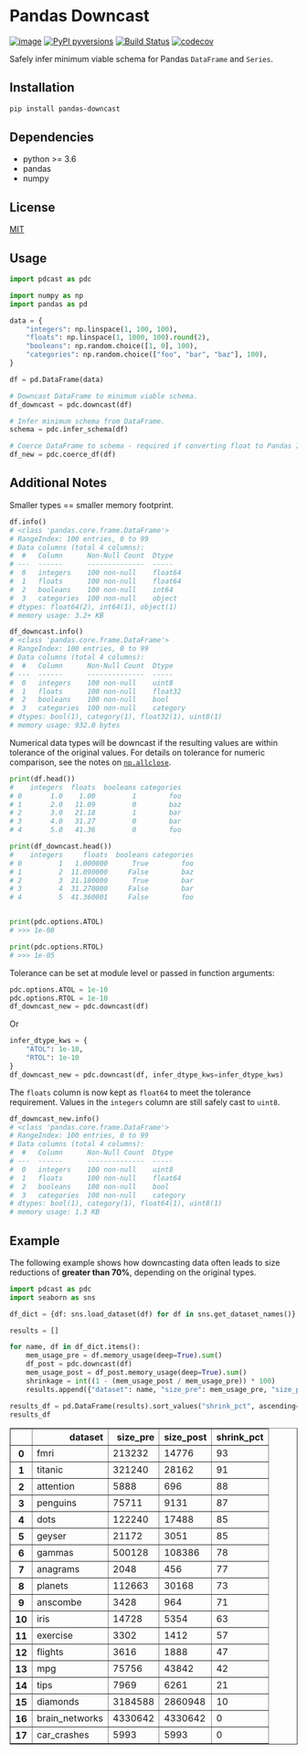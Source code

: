 Pandas Downcast
===============

[![image](https://img.shields.io/pypi/v/pandas-downcast.svg)](https://pypi.python.org/pypi/pandas-downcast)
[![PyPI pyversions](https://img.shields.io/pypi/pyversions/pandas-downcast.svg)](https://pypi.python.org/pypi/pandas-downcast/)
[![Build Status](https://travis-ci.com/domvwt/pandas-downcast.svg?branch=main)](https://travis-ci.com/domvwt/pandas-downcast)
[![codecov](https://codecov.io/gh/domvwt/pandas-downcast/branch/main/graph/badge.svg?token=TQPLURKQ9Z)](https://codecov.io/gh/domvwt/pandas-downcast)

Safely infer minimum viable schema for Pandas `DataFrame` and `Series`.

## Installation
```bash
pip install pandas-downcast
```

## Dependencies
* python >= 3.6
* pandas
* numpy

## License
[MIT](https://opensource.org/licenses/MIT)

## Usage
```python
import pdcast as pdc

import numpy as np
import pandas as pd

data = {
    "integers": np.linspace(1, 100, 100),
    "floats": np.linspace(1, 1000, 100).round(2),
    "booleans": np.random.choice([1, 0], 100),
    "categories": np.random.choice(["foo", "bar", "baz"], 100),
}

df = pd.DataFrame(data)

# Downcast DataFrame to minimum viable schema.
df_downcast = pdc.downcast(df)

# Infer minimum schema from DataFrame.
schema = pdc.infer_schema(df)

# Coerce DataFrame to schema - required if converting float to Pandas Integer.
df_new = pdc.coerce_df(df)
```

## Additional Notes
Smaller types == smaller memory footprint.
```python
df.info()
# <class 'pandas.core.frame.DataFrame'>
# RangeIndex: 100 entries, 0 to 99
# Data columns (total 4 columns):
#  #   Column      Non-Null Count  Dtype  
# ---  ------      --------------  -----  
#  0   integers    100 non-null    float64
#  1   floats      100 non-null    float64
#  2   booleans    100 non-null    int64  
#  3   categories  100 non-null    object 
# dtypes: float64(2), int64(1), object(1)
# memory usage: 3.2+ KB

df_downcast.info()
# <class 'pandas.core.frame.DataFrame'>
# RangeIndex: 100 entries, 0 to 99
# Data columns (total 4 columns):
#  #   Column      Non-Null Count  Dtype   
# ---  ------      --------------  -----   
#  0   integers    100 non-null    uint8   
#  1   floats      100 non-null    float32 
#  2   booleans    100 non-null    bool    
#  3   categories  100 non-null    category
# dtypes: bool(1), category(1), float32(1), uint8(1)
# memory usage: 932.0 bytes
```

Numerical data types will be downcast if the resulting values are within tolerance of the original values.
For details on tolerance for numeric comparison, see the notes on [`np.allclose`](https://numpy.org/doc/stable/reference/generated/numpy.allclose.html).
```python
print(df.head())
#    integers  floats  booleans categories
# 0       1.0    1.00         1        foo
# 1       2.0   11.09         0        baz
# 2       3.0   21.18         1        bar
# 3       4.0   31.27         0        bar
# 4       5.0   41.36         0        foo

print(df_downcast.head())
#    integers     floats  booleans categories
# 0         1   1.000000      True        foo
# 1         2  11.090000     False        baz
# 2         3  21.180000      True        bar
# 3         4  31.270000     False        bar
# 4         5  41.360001     False        foo


print(pdc.options.ATOL)
# >>> 1e-08

print(pdc.options.RTOL)
# >>> 1e-05
```
Tolerance can be set at module level or passed in function arguments:
```python
pdc.options.ATOL = 1e-10
pdc.options.RTOL = 1e-10
df_downcast_new = pdc.downcast(df)
```
Or
```python
infer_dtype_kws = {
    "ATOL": 1e-10,
    "RTOL": 1e-10
}
df_downcast_new = pdc.downcast(df, infer_dtype_kws=infer_dtype_kws)
```
The `floats` column is now kept as `float64` to meet the tolerance requirement. 
Values in the `integers` column are still safely cast to `uint8`.
```python
df_downcast_new.info()
# <class 'pandas.core.frame.DataFrame'>
# RangeIndex: 100 entries, 0 to 99
# Data columns (total 4 columns):
#  #   Column      Non-Null Count  Dtype   
# ---  ------      --------------  -----   
#  0   integers    100 non-null    uint8   
#  1   floats      100 non-null    float64 
#  2   booleans    100 non-null    bool    
#  3   categories  100 non-null    category
# dtypes: bool(1), category(1), float64(1), uint8(1)
# memory usage: 1.3 KB
```

## Example
The following example shows how downcasting data often leads to size reductions of **greater than 70%**, depending on the original types.

```python
import pdcast as pdc
import seaborn as sns

df_dict = {df: sns.load_dataset(df) for df in sns.get_dataset_names()}

results = []

for name, df in df_dict.items():
    mem_usage_pre = df.memory_usage(deep=True).sum()
    df_post = pdc.downcast(df)
    mem_usage_post = df_post.memory_usage(deep=True).sum()
    shrinkage = int((1 - (mem_usage_post / mem_usage_pre)) * 100)
    results.append({"dataset": name, "size_pre": mem_usage_pre, "size_post": mem_usage_post, "shrink_pct": shrinkage})

results_df = pd.DataFrame(results).sort_values("shrink_pct", ascending=False).reset_index()
results_df
```

<table border="1" class="dataframe">
  <thead>
    <tr style="text-align: right;">
      <th></th>
      <th>dataset</th>
      <th>size_pre</th>
      <th>size_post</th>
      <th>shrink_pct</th>
    </tr>
  </thead>
  <tbody>
    <tr>
      <th>0</th>
      <td>fmri</td>
      <td>213232</td>
      <td>14776</td>
      <td>93</td>
    </tr>
    <tr>
      <th>1</th>
      <td>titanic</td>
      <td>321240</td>
      <td>28162</td>
      <td>91</td>
    </tr>
    <tr>
      <th>2</th>
      <td>attention</td>
      <td>5888</td>
      <td>696</td>
      <td>88</td>
    </tr>
    <tr>
      <th>3</th>
      <td>penguins</td>
      <td>75711</td>
      <td>9131</td>
      <td>87</td>
    </tr>
    <tr>
      <th>4</th>
      <td>dots</td>
      <td>122240</td>
      <td>17488</td>
      <td>85</td>
    </tr>
    <tr>
      <th>5</th>
      <td>geyser</td>
      <td>21172</td>
      <td>3051</td>
      <td>85</td>
    </tr>
    <tr>
      <th>6</th>
      <td>gammas</td>
      <td>500128</td>
      <td>108386</td>
      <td>78</td>
    </tr>
    <tr>
      <th>7</th>
      <td>anagrams</td>
      <td>2048</td>
      <td>456</td>
      <td>77</td>
    </tr>
    <tr>
      <th>8</th>
      <td>planets</td>
      <td>112663</td>
      <td>30168</td>
      <td>73</td>
    </tr>
    <tr>
      <th>9</th>
      <td>anscombe</td>
      <td>3428</td>
      <td>964</td>
      <td>71</td>
    </tr>
    <tr>
      <th>10</th>
      <td>iris</td>
      <td>14728</td>
      <td>5354</td>
      <td>63</td>
    </tr>
    <tr>
      <th>11</th>
      <td>exercise</td>
      <td>3302</td>
      <td>1412</td>
      <td>57</td>
    </tr>
    <tr>
      <th>12</th>
      <td>flights</td>
      <td>3616</td>
      <td>1888</td>
      <td>47</td>
    </tr>
    <tr>
      <th>13</th>
      <td>mpg</td>
      <td>75756</td>
      <td>43842</td>
      <td>42</td>
    </tr>
    <tr>
      <th>14</th>
      <td>tips</td>
      <td>7969</td>
      <td>6261</td>
      <td>21</td>
    </tr>
    <tr>
      <th>15</th>
      <td>diamonds</td>
      <td>3184588</td>
      <td>2860948</td>
      <td>10</td>
    </tr>
    <tr>
      <th>16</th>
      <td>brain_networks</td>
      <td>4330642</td>
      <td>4330642</td>
      <td>0</td>
    </tr>
    <tr>
      <th>17</th>
      <td>car_crashes</td>
      <td>5993</td>
      <td>5993</td>
      <td>0</td>
    </tr>
  </tbody>
</table>
